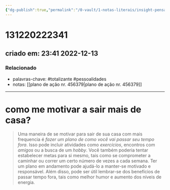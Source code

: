 ```yaml
---
{"dg-publish":true,"permalink":"/0-vault/1-notas-literais/insight-pensamento-e-meditacao/131220222341/","tags":["totalizante","pessoalidades"],"dgHomeLink":true,"dgShowLocalGraph":true,"dgShowFileTree":true,"dgEnableSearch":true,"noteIcon":""}
---
```


# 131220222341
## criado em: 23:41 2022-12-13

### Relacionado
- palavras-chave: #totalizante #pessoalidades 
- notas: [[plano de ação nr. 456379\|plano de ação nr. 456379]]
---
# como me motivar a sair mais de casa?

>Uma maneira de se motivar para sair de sua casa com mais frequencia é *fazer um plano de como você vai passar seu tempo fora*. Isso pode incluir atividades como *exercícios*, encontros com *amigos* ou a busca de um *hobby*. Você também poderia tentar estabelecer metas para si mesmo, tais como se comprometer a caminhar ou correr um certo número de vezes a cada semana. Ter um plano em andamento pode ajudá-lo a manter-se motivado e responsável. Além disso, pode ser útil lembrar-se dos benefícios de passar tempo fora, tais como melhor humor e aumento dos níveis de energia.